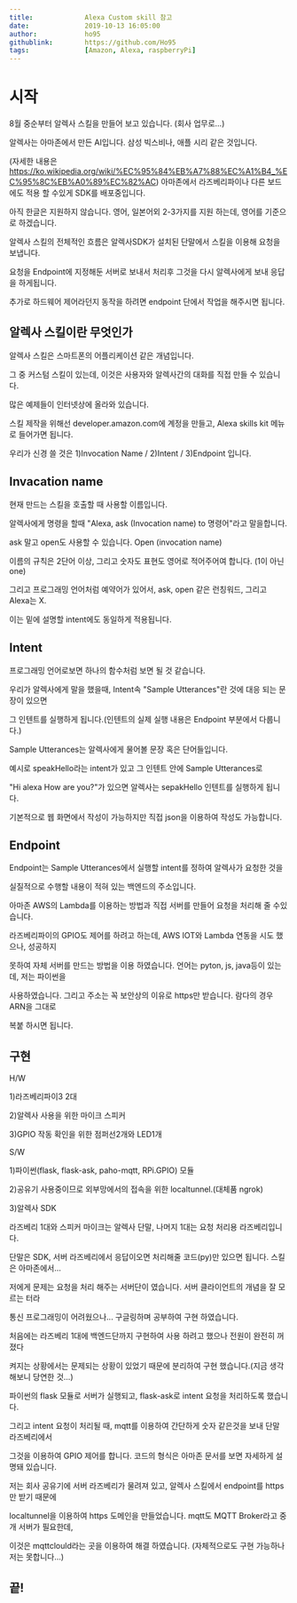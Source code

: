 ```yaml
---
title:             Alexa Custom skill 참고
date:              2019-10-13 16:05:00
author:            ho95
githublink:        https://github.com/Ho95
tags:              [Amazon, Alexa, raspberryPi]
---
```


# 시작

8월 중순부터 알렉사 스킬을 만들어 보고 있습니다. (회사 업무로...)

알렉사는 아마존에서 만든 AI입니다.  삼성 빅스비나, 애플 시리 같은 것입니다.

(자세한 내용은 https://ko.wikipedia.org/wiki/%EC%95%84%EB%A7%88%EC%A1%B4_%EC%95%8C%EB%A0%89%EC%82%AC) 아마존에서 라즈베리파이나 다른 보드에도 적용 할 수있게 SDK를 배포중입니다.

아직 한글은 지원하지 않습니다. 영어, 일본어외 2-3가지를 지원 하는데, 영어를 기준으로 하겠습니다.

알렉사 스킬의 전체적인 흐름은 알렉사SDK가 설치된 단말에서 스킬을 이용해 요청을 보냅니다.

요청을 Endpoint에 지정해둔 서버로 보내서 처리후 그것을 다시 알렉사에게 보내 응답을 하게됩니다.

추가로 하드웨어 제어라던지 동작을 하려면 endpoint 단에서 작업을 해주시면 됩니다.



## 알렉사 스킬이란 무엇인가

알렉사 스킬은 스마트폰의 어플리케이션 같은 개념입니다.

그 중 커스텀 스킬이 있는데, 이것은 사용자와 알렉사간의 대화를 직접 만들 수 있습니다.

많은 예제들이 인터넷상에 올라와 있습니다. 

스킬 제작을 위해선 developer.amazon.com에 계정을 만들고, Alexa skills kit 메뉴로 들어가면 됩니다.

우리가 신경 쓸 것은 1)Invocation Name / 2)Intent / 3)Endpoint 입니다.



## Invacation name

현재 만드는 스킬을 호출할 때 사용할 이름입니다.

알렉사에게 명령을 할때 "Alexa, ask (Invocation name) to 명령어"라고 말을합니다.

ask 말고 open도 사용할 수 있습니다. Open (invocation name)

이름의 규칙은 2단어 이상, 그리고 숫자도 표현도 영어로 적어주어여 합니다. (1이 아닌 one)

그리고 프로그래밍 언어처럼 예약어가 있어서, ask, open 같은 런칭워드, 그리고 Alexa는 X.

이는 밑에 설명할 intent에도 동일하게 적용됩니다.

## Intent

프로그래밍 언어로보면 하나의 함수처럼 보면 될 것 같습니다.

우리가 알렉사에게 말을 했을때, Intent속 "Sample Utterances"란 것에 대응 되는 문장이 있으면

그 인텐트를 실행하게 됩니다.(인텐트의 실제 실행 내용은 Endpoint 부분에서 다룹니다.)

Sample Utterances는 알렉사에게 물어볼 문장 혹은 단어들입니다.

예시로 speakHello라는 intent가 있고 그 인텐트 안에 Sample Utterances로 

"Hi alexa How are you?"가 있으면 알렉사는 sepakHello 인텐트를 실행하게 됩니다.

기본적으로 웹 화면에서 작성이 가능하지만 직접 json을 이용하여 작성도 가능합니다.

## Endpoint

Endpoint는 Sample Utterances에서 실행할 intent를 정하여 알렉사가 요청한 것을 

실질적으로 수행할 내용이 적혀 있는 백엔드의 주소입니다.

아마존 AWS의 Lambda를 이용하는 방법과 직접 서버를 만들어 요청을 처리해 줄 수있습니다.

라즈베리파이의 GPIO도 제어를 하려고 하는데, AWS IOT와 Lambda 연동을 시도 했으나, 성공하지

못하여 자체 서버를 만드는 방법을 이용 하였습니다. 언어는 pyton, js, java등이 있는데, 저는 파이썬을

사용하였습니다. 그리고 주소는 꼭 보안상의 이유로 https만 받습니다. 람다의 경우 ARN을 그대로

복붙 하시면 됩니다.

## 구현

H/W

1)라즈베리파이3 2대

2)알렉사 사용을 위한 마이크 스피커

3)GPIO 작동 확인을 위한 점퍼선2개와 LED1개

S/W

1)파이썬(flask, flask-ask, paho-mqtt, RPi.GPIO) 모듈

2)공유기 사용중이므로 외부망에서의 접속을 위한 localtunnel.(대체품 ngrok)

3)알렉사 SDK



라즈베리 1대와 스피커 마이크는 알렉사 단말, 나머지 1대는 요청 처리용 라즈베리입니다.

단말은 SDK, 서버 라즈베리에서 응답이오면 처리해줄 코드(py)만 있으면 됩니다. 스킬은 아마존에서...

저에게 문제는 요청을 처리 해주는 서버단이 였습니다. 서버 클라이언트의 개념을 잘 모르는 터라

통신 프로그래밍이 어려웠으나... 구글링하며 공부하여 구현 하였습니다.

처음에는 라즈베리 1대에 백엔드단까지 구현하여 사용 하려고 했으나 전원이 완전히 꺼졌다

켜지는 상황에서는 문제되는 상황이 있었기 때문에 분리하여 구현 했습니다.(지금 생각해보니 당연한 것...)



파이썬의 flask 모듈로 서버가 실행되고, flask-ask로 intent 요청을 처리하도록 했습니다.

그리고 intent 요청이 처리될 때, mqtt를 이용하여 간단하게 숫자 같은것을 보내 단말 라즈베리에서

그것을 이용하여 GPIO 제어를 합니다. 코드의 형식은 아마존 문서를 보면 자세하게 설명돼 있습니다.

저는 회사 공유기에 서버 라즈베리가 물려져 있고, 알렉사 스킬에서 endpoint를 https만 받기 때문에

localtunnel을 이용하여 https 도메인을 만들었습니다. mqtt도 MQTT Broker라고 중개 서버가 필요한데,

이것은 mqttclould라는 곳을 이용하여 해결 하였습니다. (자체적으로도 구현 가능하나 저는 못합니다...)



## 끝!

